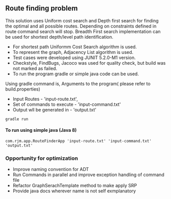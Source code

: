 ## Route finding problem

This solution uses Uniform cost search and Depth first search
for finding the optimal and all possible routes. Depending on constraints defined in route command search will stop. Breadth First search implementation can be used for shortest depth/level path identification.

- For shortest path Uniformm Cost Search algorithm is used.
- To represent the graph, Adjacency List algorithm is used.
- Test cases were developed using JUNIT 5.2.0-M1 version.
- Checkstyle, FindBugs, Jacoco was used for quality check, but build was not marked as failed.
- To run the program gradle or simple java code can be used.

Using gradle command is, Arguments to the program( please refer to build.properties)
- Input Routes - 'input-route.txt',
- Set of commands to execute - 'input-command.txt'
- Output wll be generated in - 'output.txt'

```
gradle run
```


#### To run using simple java (Java 8)
```
com.rjm.app.RouteFinderApp 'input-route.txt' 'input-command.txt' 'output.txt'
```

### Opportunity for optimization
- Improve naming convention for ADT
- Run Commands in parallel and improve exception handling of command file
- Refactor GraphSerachTemplate method to make apply SRP
- Provide java docs wherever name is not self exmplanatory
